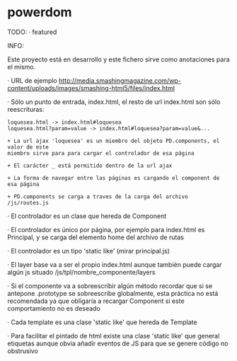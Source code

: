 powerdom
========

TODO:
	· featured

INFO:

Este proyecto está en desarrollo y este fichero sirve como
anotaciones para el mismo.

· URL de ejemplo http://media.smashingmagazine.com/wp-content/uploads/images/smashing-html5/files/index.html

· Sólo un punto de entrada, index.html, el resto de url index.html
son sólo reescrituras:

	loquesea.html -> index.html#loquesea
	loquesea.html?param=value -> index.html#loquesea?param=value&...

	+ La url ajax 'loquesea' es un miembro del objeto PD.components, el valor de este
	miembro sirve para para cargar el controlador de esa página

	+ El carácter _ está permitido dentro de la url ajax

	+ La forma de navegar entre las páginas es cargando el component de esa página

	+ PD.components se carga a traves de la carga del archivo /js/routes.js

· El controlador es un clase que hereda de Component

· El controlador es único por página, por ejemplo para index.html es Principal,
y se carga del elemento home del archivo de rutas

· El controlador es un tipo 'static like' (mirar principal.js)

· El layer base va a ser el propio index.html aunque también puede cargar algún js
situado /js/tpl/nombre_componente/layers

· Si el componente va a sobreescribir algún método recordar que si se antepone .prototype
se sobreescribe globalmente, esta práctica no está recomendada ya que obligaría a recargar
Component si este comportamiento no es deseado

· Cada template es una clase 'static like' que hereda de Template

· Para facilitar el pintado de html existe una clase 'static like' que general etiquetas
aunque obvia añadir eventos de JS para que se genere código no obstrusivo
